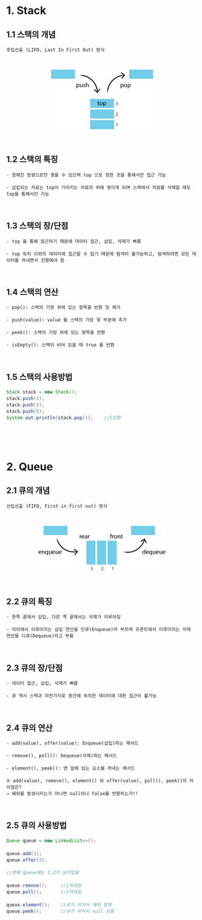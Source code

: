 # 1. Stack
## 1.1 스택의 개념
    후입선출 (LIFO, Last In First Out) 방식
<br/>
<p align="center"><img src="../images/stack.png"  alt="stack"></img></p>

<br/>

## 1.2 스택의 특징
    - 정해진 방향으로만 쌓을 수 있으며 top 으로 정한 곳을 통해서만 접근 가능

    - 삽입되는 자료는 top이 가리키는 자료의 위에 쌓이게 되며 스택에서 자료를 삭제할 때도 top을 통해서만 가능
<br/>

## 1.3 스택의 장/단점
    - top 을 통해 접근하기 때문에 데이터 접근, 삽입, 삭제가 빠름

    - top 위치 이외의 데이터에 접근할 수 없기 때문에 탐색이 불가능하고, 탐색하려면 모든 데이터를 꺼내면서 진행해야 함
<br/>

## 1.4 스택의 연산
    - pop(): 스택의 가장 위에 있는 항목을 반환 및 제거

    - push(value): value 를 스택의 가장 윗 부분에 추가

    - peek(): 스택의 가장 위에 있는 항목을 반환

    - isEmpty(): 스택이 비어 있을 때 true 를 반환
<br/>

## 1.5 스택의 사용방법
```java
Stack stack = new Stack();
stack.push(1);
stack.push(3);
stack.push(5);
System.out.println(stack.pop());    //5반환
```
<br/>
<br/>
<br/>

# 2. Queue
## 2.1 큐의 개념
    선입선출 (FIFO, First in first out) 방식

<br/>
<p align="center"><img src="../images/queue.png"  alt="stack"></img></p>

<br/>

## 2.2 큐의 특징
    - 한쪽 끝에서 삽입, 다른 쪽 끝에서는 삭제가 이루어짐

    - 리어에서 이루어지는 삽입 연산을 인큐(Enqueue)라 부르며 프론트에서 이루어지는 삭제 연산을 디큐(Dequeue)라고 부름
<br/>

## 2.3 큐의 장/단점
    - 데이터 접근, 삽입, 삭제가 빠름
    
    - 큐 역시 스택과 마찬가지로 중간에 위치한 데이터에 대한 접근이 불가능
<br/>

## 2.4 큐의 연산
    - add(value), offer(value): Enqueue(삽입)하는 메서드

    - remove(), poll(): Dequeue(삭제)하는 메서드 
    
    - element(), peek(): 맨 앞에 있는 요소를 꺼내는 메서드 

    ※ add(value), remove(), element() 와 offer(value), poll(), peek()의 차이점은?
    → 예외를 발생시키는가 아니면 null이나 false를 반환하는가!!
<br/>

## 2.5 큐의 사용방법
```java
Queue queue = new LinkedList<>();

queue.add(1);
queue.offer(2);

//현재 queue에는 1,2가 담겨있음

queue.remove();     //1꺼내짐
queue.poll();       //2꺼내짐

queue.element();    //큐가 비어서 예외 발생
queue.peek();       //큐가 비어서 null 반환
```
